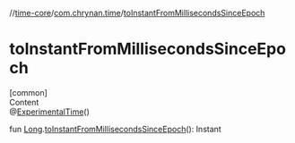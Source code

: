 //[time-core](../../index.md)/[com.chrynan.time](index.md)/[toInstantFromMillisecondsSinceEpoch](to-instant-from-milliseconds-since-epoch.md)



# toInstantFromMillisecondsSinceEpoch  
[common]  
Content  
@[ExperimentalTime](https://kotlinlang.org/api/latest/jvm/stdlib/kotlin.time/-experimental-time/index.html)()  
  
fun [Long](https://kotlinlang.org/api/latest/jvm/stdlib/kotlin/-long/index.html).[toInstantFromMillisecondsSinceEpoch](to-instant-from-milliseconds-since-epoch.md)(): Instant  



